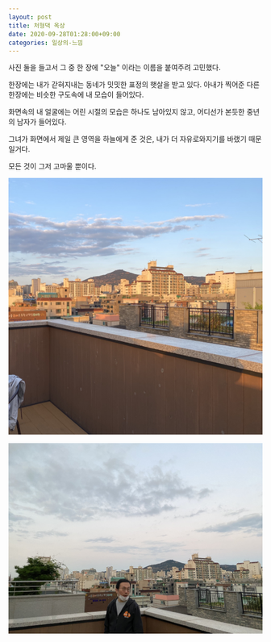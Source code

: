 ```yaml
---
layout: post
title: 처형댁 옥상
date: 2020-09-28T01:28:00+09:00
categories: 일상의-느낌
---
```


사진 둘을 들고서 그 중 한 장에 "오늘" 이라는 이름을 붙여주려 고민했다.

한장에는 내가 갇혀지내는 동네가 밋밋한 표정의 햇살을 받고 있다. 아내가 찍어준 다른 한장에는 비슷한 구도속에 내 모습이 들어있다.

화면속의 내 얼굴에는 어린 시절의 모습은 하나도 남아있지 않고, 어디선가 본듯한 중년의 남자가 들어있다.  

그녀가 화면에서 제일 큰 영역을 하늘에게 준 것은, 내가 더 자유로와지기를 바랬기 때문일거다.

모든 것이 그저 고마울 뿐이다.


![ ](/assets/media/2020/IMG_0362.jpg)

![ ](/assets/media/2020/IMG_9965.jpg)

